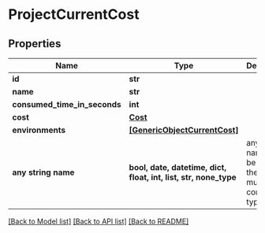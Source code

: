 # ProjectCurrentCost


## Properties
Name | Type | Description | Notes
------------ | ------------- | ------------- | -------------
**id** | **str** |  | 
**name** | **str** |  | 
**consumed_time_in_seconds** | **int** |  | 
**cost** | [**Cost**](Cost.md) |  | 
**environments** | [**[GenericObjectCurrentCost]**](GenericObjectCurrentCost.md) |  | [optional] 
**any string name** | **bool, date, datetime, dict, float, int, list, str, none_type** | any string name can be used but the value must be the correct type | [optional]

[[Back to Model list]](../README.md#documentation-for-models) [[Back to API list]](../README.md#documentation-for-api-endpoints) [[Back to README]](../README.md)


